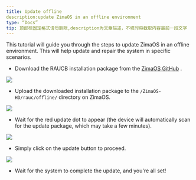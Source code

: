 ```yaml
---
title: Update offline
description:update ZimaOS in an offline environment
type: “Docs”
tip: 顶部栏固定格式请勿删除,description为文章描述，不填时将截取内容最前一段文字
---
```


This tutorial will guide you through the steps to update ZimaOS in an offline environment.
This will help update and repair the system in specific scenarios.
* Download the RAUCB installation package from the [ZimaOS GitHub](https://github.com/IceWhaleTech/ZimaOS) .
    

![](https://manage.icewhale.io/api/static/docs/1723538915006_copyImage.png)

* Upload the downloaded installation package to the `/ZimaOS-HD/rauc/offline/` directory on ZimaOS.
    

![](https://manage.icewhale.io/api/static/docs/1723538915467_copyImage.png)

* Wait for the red update dot to appear (the device will automatically scan for the update package, which may take a few minutes).
    

![](https://manage.icewhale.io/api/static/docs/1723538915931_copyImage.png)

* Simply click on the update button to proceed.
    

![](https://manage.icewhale.io/api/static/docs/1723538917096_copyImage.png)

* Wait for the system to complete the update, and you're all set!
